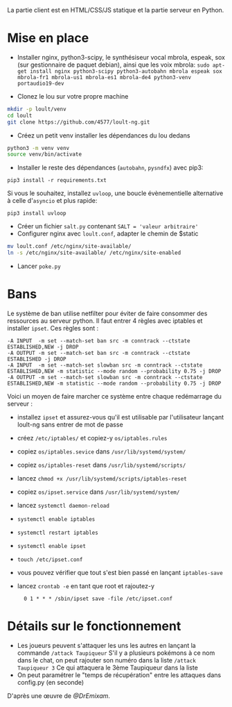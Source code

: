 La partie client est en HTML/CSS/JS statique et la partie serveur en Python.

# Mise en place

* Installer nginx, python3-scipy, le synthésiseur vocal mbrola, 
espeak, sox (sur gestionnaire de paquet debian), ainsi que les voix mbrola:
`sudo apt-get install nginx python3-scipy python3-autobahn mbrola espeak sox mbrola-fr1 mbrola-us1 mbrola-es1 mbrola-de4 python3-venv portaudio19-dev`

* Clonez le lou sur votre propre machine
```bash
mkdir -p loult/venv
cd loult
git clone https://github.com/4577/loult-ng.git
```

* Créez un petit venv installer les dépendances du lou dedans
```bash
python3 -m venv venv
source venv/bin/activate
```

* Installer le reste des dépendances (`autobahn`, `pysndfx`) avec pip3:

`pip3 install -r requirements.txt`

Si vous le souhaitez, installez `uvloop`, une boucle évènementielle
alternative à celle d'`asyncio` et plus rapide:

`pip3 install uvloop`

* Créer un fichier `salt.py` contenant `SALT = 'valeur arbitraire'`
* Configurer nginx avec `loult.conf`, adapter le chemin de $static

```bash
mv loult.conf /etc/nginx/site-available/
ln -s /etc/nginx/site-available/ /etc/nginx/site-enabled
```

* Lancer `poke.py`

# Bans

Le système de ban utilise netfilter pour éviter de faire consommer
des ressources au serveur python. Il faut entrer 4 règles avec iptables
et installer `ipset`. Ces règles sont :

	-A INPUT  -m set --match-set ban src -m conntrack --ctstate ESTABLISHED,NEW -j DROP
	-A OUTPUT -m set --match-set ban src -m conntrack --ctstate ESTABLISHED -j DROP
	-A INPUT  -m set --match-set slowban src -m conntrack --ctstate ESTABLISHED,NEW -m statistic --mode random --probability 0.75 -j DROP
	-A OUTPUT -m set --match-set slowban src -m conntrack --ctstate ESTABLISHED,NEW -m statistic --mode random --probability 0.75 -j DROP

Voici un moyen de faire marcher ce système entre chaque redémarrage du serveur :

* installez `ipset` et assurez-vous qu'il est utilisable par l'utilisateur
lançant loult-ng sans entrer de mot de passe
* créez `/etc/iptables/` et copiez-y `os/iptables.rules`
* copiez `os/iptables.sevice` dans `/usr/lib/systemd/system/`
* copiez `os/iptables-reset` dans `/usr/lib/systemd/scripts/`
* lancez `chmod +x /usr/lib/systemd/scripts/iptables-reset`
* copiez `os/ipset.service` dans `/usr/lib/systemd/system/`
* lancez `systemctl daemon-reload`
* `systemctl enable iptables`
* `systemctl restart iptables`
* `systemctl enable ipset`
* `touch /etc/ipset.conf`
* vous pouvez vérifier que tout s'est bien passé en lançant `iptables-save`
* lancez `crontab -e` en tant que root et rajoutez-y

        0 1 * * * /sbin/ipset save -file /etc/ipset.conf

# Détails sur le fonctionnement

* Les joueurs peuvent s'attaquer les uns les autres en lançant la commande
`/attack Taupiqueur`
S'il y a plusieurs pokémons à ce nom dans le chat, on peut rajouter son numéro dans la liste
`/attack Taupiqueur 3`
Ce qui attaquera le 3ème Taupiqueur dans la liste
* On peut paramétrer le "temps de récupération" entre les attaques dans config.py (en seconde)


D'après une œuvre de *@DrEmixam*.

